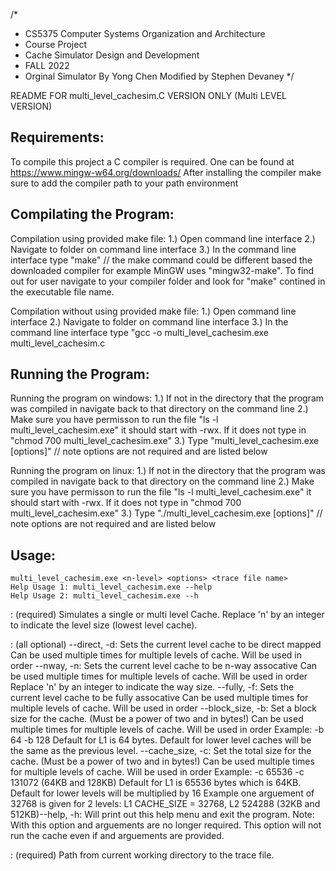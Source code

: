 /*
 * CS5375 Computer Systems Organization and Architecture
 * Course Project
 * Cache Simulator Design and Development
 * FALL 2022
 * Orginal Simulator By Yong Chen Modified by Stephen Devaney
 */



README FOR multi_level_cachesim.C VERSION ONLY (Multi LEVEL VERSION)



## Requirements:
To compile this project a C compiler is required. One can be found at https://www.mingw-w64.org/downloads/
After installing the compiler make sure to add the compiler path to your path environment



## Compilating the Program:
Compilation using provided make file:
1.) Open command line interface
2.) Navigate to folder on command line interface
3.) In the command line interface type "make"  // the make command could be different based the downloaded compiler for example MinGW uses "mingw32-make". To find out for user navigate to your compiler folder and look for "make" contined in the executable file name.

Compilation without using provided make file:
1.) Open command line interface
2.) Navigate to folder on command line interface
3.) In the command line interface type "gcc -o multi_level_cachesim.exe multi_level_cachesim.c



## Running the Program:
Running the program on windows:
1.) If not in the directory that the program was compiled in navigate back to that directory on the command line
2.) Make sure you have permisson to run the file "ls -l multi_level_cachesim.exe" it should start with -rwx. If it does not type in "chmod 700 multi_level_cachesim.exe"
3.) Type "multi_level_cachesim.exe [options]"  // note options are not required and are listed below

Running the program on linux:
1.) If not in the directory that the program was compiled in navigate back to that directory on the command line
2.) Make sure you have permisson to run the file "ls -l multi_level_cachesim.exe" it should start with -rwx. If it does not type in "chmod 700 multi_level_cachesim.exe"
3.) Type "./multi_level_cachesim.exe [options]"  // note options are not required and are listed below



## Usage: 
	multi_level_cachesim.exe <n-level> <options> <trace file name>
	Help Usage 1: multi_level_cachesim.exe --help
	Help Usage 2: multi_level_cachesim.exe --h

<n-level>: (required)
        Simulates a single or multi level Cache.
        Replace 'n' by an integer to indicate the level size (lowest level cache).

<options>: (all optional)
	--direct, -d:
		Sets the current level cache to be direct mapped
        	Can be used multiple times for multiple levels of cache. Will be used in order
	--nway, -n:
      	Sets the current level cache to be n-way assocative
        	Can be used multiple times for multiple levels of cache. Will be used in order
        	Replace 'n' by an integer to indicate the way size.
	--fully, -f:
        	Sets the current level cache to be fully assocative
        	Can be used multiple times for multiple levels of cache. Will be used in order
	--block_size, -b:
        	Set a block size for the cache. (Must be a power of two and in bytes!)
        	Can be used multiple times for multiple levels of cache. Will be used in order
            	Example: -b 64 -b 128
        	Default for L1 is 64 bytes. Default for lower level caches will be the same as the previous level.
	--cache_size, -c:
        	Set the total size for the cache. (Must be a power of two and in bytes!)
        	Can be used multiple times for multiple levels of cache. Will be used in order
           		Example: -c 65536 -c 131072 (64KB and 128KB)
        	Default for L1 is 65536 bytes which is 64KB. Default for lower levels will be multiplied by 16
            	Example one arguement of 32768 is given for 2 levels: L1 CACHE_SIZE = 32768, L2 524288 (32KB and 512KB)--help, -h:
        	Will print out this help menu and exit the program.
        	Note: With this option <n-level> and <trace file name> arguements are no longer required.
           	This option will not run the cache even if <n-level> and <trace file name> arguements are provided.

<trace file name>: (required)
        Path from current working directory to the trace file.
